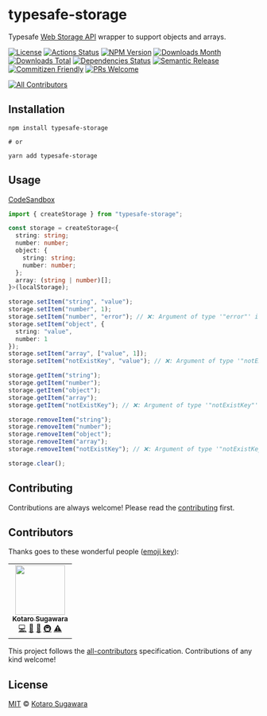 # typesafe-storage

Typesafe [Web Storage API](https://developer.mozilla.org/en-US/docs/Web/API/Web_Storage_API) wrapper to support objects and arrays.

[![License](https://img.shields.io/badge/License-MIT-blue.svg?style=flat-square)](LICENSE)
[![Actions Status](https://github.com/kotarella1110/typesafe-storage/workflows/CI/badge.svg)](https://github.com/kotarella1110/typesafe-storage/actions?query=workflow%3ACI)
[![NPM Version](https://img.shields.io/npm/v/typesafe-storage?style=flat-square)](https://www.npmjs.com/package/typesafe-storage)
[![Downloads Month](https://img.shields.io/npm/dm/typesafe-storage?style=flat-square)](https://www.npmjs.com/package/typesafe-storage)
[![Downloads Total](https://img.shields.io/npm/dt/typesafe-storage?style=flat-square)](https://www.npmjs.com/package/typesafe-storage)
[![Dependencies Status](https://david-dm.org/kotarella1110/typesafe-storage.svg?style=flat-square)](https://david-dm.org/kotarella1110/typesafe-storage)
[![Semantic Release](https://img.shields.io/badge/%F0%9F%93%A6%F0%9F%9A%80-semantic--release-e10079.svg?style=flat-square)](https://github.com/semantic-release/semantic-release)
[![Commitizen Friendly](https://img.shields.io/badge/commitizen-friendly-brightgreen.svg?style=flat-square)](http://commitizen.github.io/cz-cli/)
[![PRs Welcome](https://img.shields.io/badge/PRs-welcome-green.svg?style=flat-square)](CONTRIBUTING.md)

<!-- ALL-CONTRIBUTORS-BADGE:START - Do not remove or modify this section -->

[![All Contributors](https://img.shields.io/badge/all_contributors-1-orange.svg?style=flat-square)](#contributors-)

<!-- ALL-CONTRIBUTORS-BADGE:END -->

## Installation

```
npm install typesafe-storage

# or

yarn add typesafe-storage
```

## Usage

[CodeSandbox](https://codesandbox.io/s/typesafe-storage-msl4z)

```ts
import { createStorage } from "typesafe-storage";

const storage = createStorage<{
  string: string;
  number: number;
  object: {
    string: string;
    number: number;
  };
  array: (string | number)[];
}>(localStorage);

storage.setItem("string", "value");
storage.setItem("number", 1);
storage.setItem("number", "error"); // ❌: Argument of type '"error"' is not assignable to parameter of type 'number'.
storage.setItem("object", {
  string: "value",
  number: 1
});
storage.setItem("array", ["value", 1]);
storage.setItem("notExistKey", "value"); // ❌: Argument of type '"notExistKey"' is not assignable to parameter of type '"string" | "number" | "object" | "array"'.

storage.getItem("string");
storage.getItem("number");
storage.getItem("object");
storage.getItem("array");
storage.getItem("notExistKey"); // ❌: Argument of type '"notExistKey"' is not assignable to parameter of type '"string" | "number" | "object" | "array"'.

storage.removeItem("string");
storage.removeItem("number");
storage.removeItem("object");
storage.removeItem("array");
storage.removeItem("notExistKey"); // ❌: Argument of type '"notExistKey"' is not assignable to parameter of type '"string" | "number" | "object" | "array"'.

storage.clear();
```

## Contributing

Contributions are always welcome! Please read the [contributing](./CONTRIBUTING.md) first.

## Contributors

Thanks goes to these wonderful people ([emoji key](https://allcontributors.org/docs/en/emoji-key)):

<!-- ALL-CONTRIBUTORS-LIST:START - Do not remove or modify this section -->
<!-- prettier-ignore-start -->
<!-- markdownlint-disable -->
<table>
  <tr>
    <td align="center"><a href="https://qiita.com/kotarella1110"><img src="https://avatars1.githubusercontent.com/u/12913947?v=4" width="100px;" alt=""/><br /><sub><b>Kotaro Sugawara</b></sub></a><br /><a href="https://github.com/kotarella1110/typesafe-storage/commits?author=kotarella1110" title="Code">💻</a> <a href="https://github.com/kotarella1110/typesafe-storage/commits?author=kotarella1110" title="Documentation">📖</a> <a href="#ideas-kotarella1110" title="Ideas, Planning, & Feedback">🤔</a> <a href="#infra-kotarella1110" title="Infrastructure (Hosting, Build-Tools, etc)">🚇</a> <a href="https://github.com/kotarella1110/typesafe-storage/commits?author=kotarella1110" title="Tests">⚠️</a></td>
  </tr>
</table>

<!-- markdownlint-enable -->
<!-- prettier-ignore-end -->

<!-- ALL-CONTRIBUTORS-LIST:END -->

This project follows the [all-contributors](https://github.com/all-contributors/all-contributors) specification. Contributions of any kind welcome!

## License

[MIT](./LICENSE) © [Kotaro Sugawara](https://twitter.com/kotarella1110)
